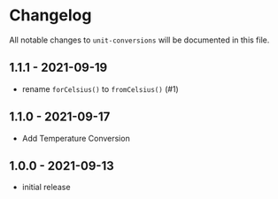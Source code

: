 # Changelog

All notable changes to `unit-conversions` will be documented in this file.

## 1.1.1 - 2021-09-19

- rename `forCelsius()` to `fromCelsius()` (#1)

## 1.1.0 - 2021-09-17

- Add Temperature Conversion

## 1.0.0 - 2021-09-13

- initial release
